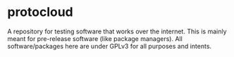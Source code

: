 # protocloud
A repository for testing software that works over the internet.
This is mainly meant for pre-release software (like package managers).
All software/packages here are under GPLv3 for all purposes and intents.

